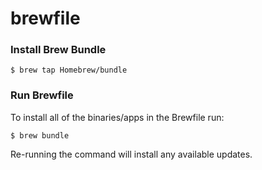 # brewfile

### Install Brew Bundle

    $ brew tap Homebrew/bundle

### Run Brewfile

To install all of the binaries/apps in the Brewfile run:

    $ brew bundle

Re-running the command will install any available updates.